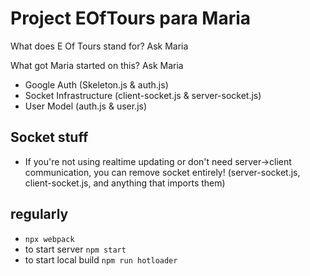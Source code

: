 # Project EOfTours para Maria

What does E Of Tours stand for? Ask Maria

What got Maria started on this? Ask Maria

- Google Auth (Skeleton.js & auth.js)
- Socket Infrastructure (client-socket.js & server-socket.js)
- User Model (auth.js & user.js)

## Socket stuff

<!-- ask Maria if we need server client communication -> maybe? -->

- If you're not using realtime updating or don't need server->client communication, you can remove socket entirely! (server-socket.js, client-socket.js, and anything that imports them)
<!-- already set it up though -->

## regularly
- `npx webpack`
- to start server `npm start`
- to start local build `npm run hotloader`